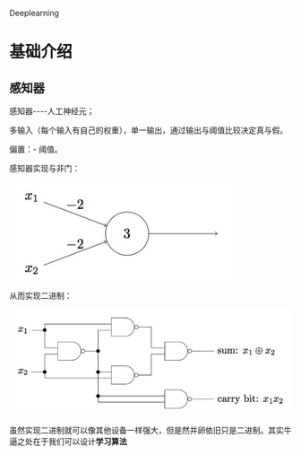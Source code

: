 Deeplearning
# 基础介绍
## 感知器
感知器----人工神经元；

多输入（每个输入有自己的权重），单一输出，通过输出与阈值比较决定真与假。

偏置：- 阈值。

感知器实现与非门：

![image](https://raw.githubusercontent.com/daydreamy/learningNotes/master/Sherry/static/deep01.png)

从而实现二进制：

![image](https://raw.githubusercontent.com/daydreamy/learningNotes/master/Sherry/static/deep02.png)

虽然实现二进制就可以像其他设备一样强大，但是然并卵依旧只是二进制。其实牛逼之处在于我们可以设计**学习算法**